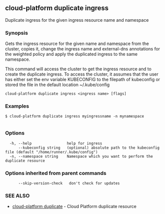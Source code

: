 ## cloud-platform duplicate ingress

Duplicate ingress for the given ingress resource name and namespace

### Synopsis

Gets the ingress resource for the given name and namespace from the cluster,
copies it, change the ingress name and external-dns annotations for the weighted policy and
apply the duplicated ingress to the same namespace.

This command will access the cluster to get the ingress resource and to create the duplicate ingress.
To access the cluster, it assumes that the user has either set the env variable KUBECONFIG to the filepath of kubeconfig or stored the file in the default location ~/.kube/config
	

```
cloud-platform duplicate ingress <ingress name> [flags]
```

### Examples

```
$ cloud-platform duplicate ingress myingressname -n mynamespace


```

### Options

```
  -h, --help                help for ingress
      --kubeconfig string   (optional) absolute path to the kubeconfig file (default "/home/runner/.kube/config")
  -n, --namespace string    Namespace which you want to perform the duplicate resource
```

### Options inherited from parent commands

```
      --skip-version-check   don't check for updates
```

### SEE ALSO

* [cloud-platform duplicate](cloud-platform_duplicate.md)	 - Cloud Platform duplicate resource

